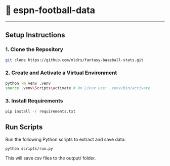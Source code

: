 # 🧾 espn-football-data

---

## Setup Instructions

### 1. Clone the Repository

```bash
git clone https://github.com/mldrs/fantasy-baseball-stats.git
```

### 2. Create and Activate a Virtual Environment

```bash
python -m venv .venv
source .venv\Scripts\activate # On Linux use: .venv/bin/activate
```

### 3. Install Requirements

```bash
pip install -r requirements.txt
```

## Run Scripts

Run the following Python scripts to extract and save data:

```bash
python scripts/run.py
```

This will save csv files to the output/ folder.
